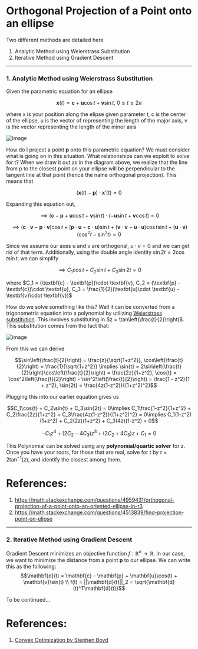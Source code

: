 # Orthogonal Projection of a Point onto an ellipse
Two different methods are detailed here
1. Analytic Method using Weierstrass Substitution
2. Iterative Method using Gradient Descent

---
### 1. Analytic Method using Weierstrass Substitution
Given the parametric equation for an ellipse

$$\textbf{x}(t) = \textbf{c} + \textbf{u}\cos{t} + \textbf{v}\sin{t},\ 0 \le t \le 2\pi$$

where x is your position along the elipse given parameter t, c is the center of the ellipse, u is the vector of representing the length of the major axis, v is the vector representing the length of the minor axis

![image](https://github.com/user-attachments/assets/0e7f6845-d844-4f2a-9b9f-283f0782c1fc)

How do I project a point $\textbf{p}$ onto this parametric equation? We must consider what is going on in this situation. What relationships can we exploit to solve for t? When we draw it out as in the diagram above, we realize that the line from p to the closest point on your ellipse will be perpendicular to the tangent line at that point (hence the name orthogonal projection). This means that

$$(\textbf{x}(t) - \textbf{p})\cdot \textbf{x}'(t) = 0$$

Expanding this equation out, 

$$\implies (\textbf{c} - \textbf{p} + \textbf{u}\cos{t} + \textbf{v}\sin{t})\cdot (-\textbf{u}\sin{t} + \textbf{v}\cos{t}) = 0$$

$$\implies (\mathbf{c}\cdot \mathbf{v} - \mathbf{p}\cdot \mathbf{v})\cos{t} + (\mathbf{p}\cdot \mathbf{u} - \mathbf{c}\cdot \mathbf{u})\sin{t} + (\mathbf{v}\cdot \mathbf{v} - \mathbf{u}\cdot \mathbf{u})\cos{t}\sin{t} + (\mathbf{u}\cdot \mathbf{v})(\cos^2{t} - \sin^2{t}) = 0$$

Since we assume our axes u and v are orthogonal, $u\cdot v = 0$ and we can get rid of that term. Additionally, using the double angle identity $\sin{2t} = 2\cos{t}\sin{t}$, we can simplify

$$\implies C_1\cos{t} + C_2\sin{t} + C_3\sin{2t} = 0$$

where $C_1 = (\textbf{c} - \textbf{p})\cdot \textbf{v}, C_2 = (\textbf{p} - \textbf{c})\cdot \textbf{u}, C_3 = \frac{1}{2}(\textbf{u}\cdot \textbf{u} - \textbf{v}\cdot \textbf{v})$

How do we solve something like this? Well it can be converted from a trigonometric equation into a polynomial by utilizing [Weierstrass substitution](https://en.wikipedia.org/wiki/Tangent_half-angle_substitution). This involves substituting in $z = \tan\left(\frac{t}{2}\right)$. This substitution comes from the fact that:

![image](https://github.com/user-attachments/assets/ed46e52a-956c-4216-8bd3-d4ed7889d8b3)

From this we can derive

$$\sin\left(\frac{t}{2}\right) = \frac{z}{\sqrt{1+z^2}}, \cos\left(\frac{t}{2}\right) = \frac{1}{\sqrt{1+z^2}} \implies \sin{t} = 2\sin\left(\frac{t}{2}\right)\cos\left(\frac{t}{2}\right) = \frac{2z}{1+z^2}, \cos{t} = \cos^2\left(\frac{t}{2}\right) - \sin^2\left(\frac{t}{2}\right) = \frac{1 - z^2}{1 + z^2}, \sin{2t} = \frac{4z(1-z^2)}{(1+z^2)^2}$$

Plugging this into our earlier equation gives us

$$C_1\cos{t} + C_2\sin{t} + C_3\sin{2t} = 0\implies C_1\frac{1-z^2}{1+z^2} + C_2\frac{2z}{1+z^2} + C_3\frac{4z(1-z^2)}{(1+z^2)^2} = 0\implies C_1(1-z^2)(1+z^2) + C_2(2z)(1+z^2) + C_3(4z)(1-z^2) = 0$$

$$-C_1z^4 + (2C_2 - 4C_3)z^3 + (2C_2 + 4C_3)z + C_1 = 0$$

This Polynomial can be solved using any **polynomial/quartic solver** for z. Once you have your roots, for those that are real, solve for t by $t = 2\tan^{-1}(z)$, and identify the closest among them.

# References:
1. https://math.stackexchange.com/questions/4959431/orthogonal-projection-of-a-point-onto-an-oriented-ellipse-in-r3
2. https://math.stackexchange.com/questions/4513839/find-projection-point-on-elipse

---
### 2. Iterative Method using Gradient Descent

Gradient Descent minimizes an objective function $f: \mathbb{R}^n \to \mathbb{R}$. In our case, we want to minimize the distance from a point $\mathbf{p}$ to our ellipse. We can write this as the following: $$\mathbf{d}(t) = \mathbf{c} - \mathbf{p} + \mathbf{u}\cos(t) + \mathbf{v}\sin(t) \\ f(t) = ||\mathbf{d}(t)||_2 = \sqrt{\mathbf{d}(t)^T\mathbf{d}(t)}$$

To be continued...

# References:
1. [Convex Optimization by Stephen Boyd](https://web.stanford.edu/~boyd/cvxbook/bv_cvxbook.pdf)
